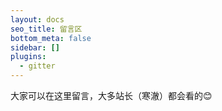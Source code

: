 ```yaml
---
layout: docs
seo_title: 留言区
bottom_meta: false
sidebar: []
plugins:
  - gitter
---
```


大家可以在这里留言，大多站长（寒澈）都会看的😊